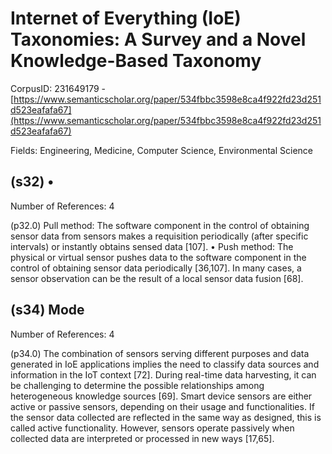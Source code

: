 # Internet of Everything (IoE) Taxonomies: A Survey and a Novel Knowledge-Based Taxonomy

CorpusID: 231649179 - [https://www.semanticscholar.org/paper/534fbbc3598e8ca4f922fd23d251d523eafafa67](https://www.semanticscholar.org/paper/534fbbc3598e8ca4f922fd23d251d523eafafa67)

Fields: Engineering, Medicine, Computer Science, Environmental Science

## (s32) •
Number of References: 4

(p32.0) Pull method: The software component in the control of obtaining sensor data from sensors makes a requisition periodically (after specific intervals) or instantly obtains sensed data [107]. • Push method: The physical or virtual sensor pushes data to the software component in the control of obtaining sensor data periodically [36,107]. In many cases, a sensor observation can be the result of a local sensor data fusion [68].
## (s34) Mode
Number of References: 4

(p34.0) The combination of sensors serving different purposes and data generated in IoE applications implies the need to classify data sources and information in the IoT context [72]. During real-time data harvesting, it can be challenging to determine the possible relationships among heterogeneous knowledge sources [69]. Smart device sensors are either active or passive sensors, depending on their usage and functionalities. If the sensor data collected are reflected in the same way as designed, this is called active functionality. However, sensors operate passively when collected data are interpreted or processed in new ways [17,65].

